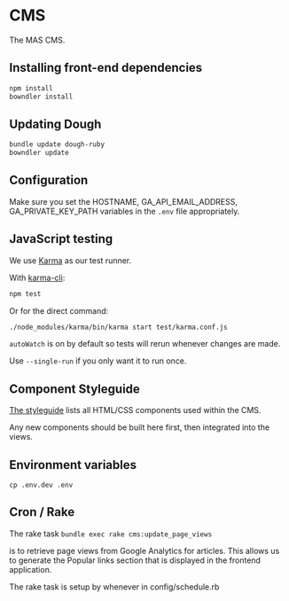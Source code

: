 # CMS

The MAS CMS.

## Installing front-end dependencies

```sh
npm install
bowndler install
```

## Updating Dough

```sh
bundle update dough-ruby
bowndler update
```

## Configuration
Make sure you set the HOSTNAME, GA_API_EMAIL_ADDRESS, GA_PRIVATE_KEY_PATH variables in the `.env` file appropriately.

## JavaScript testing

We use [Karma](http://karma-runner.github.io) as our test runner.

With [karma-cli](https://www.npmjs.org/package/karma-cli):

```sh
npm test
```

Or for the direct command:

```sh
./node_modules/karma/bin/karma start test/karma.conf.js
```

`autoWatch` is on by default so tests will rerun whenever changes are made.

Use `--single-run` if you only want it to run once.

## Component Styleguide

[The styleguide](http://0.0.0.0:3000/styleguide) lists all HTML/CSS components used within the CMS.

Any new components should be built here first, then integrated into the views.

## Environment variables

    cp .env.dev .env

## Cron / Rake

The rake task
```bundle exec rake cms:update_page_views```

is to retrieve page views from Google Analytics for articles.
This allows us to generate the Popular links section that is displayed in the frontend application.

The rake task is setup by whenever in config/schedule.rb